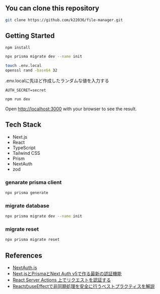 ## You can clone this repository

```bash
git clone https://github.com/k22036/file-manager.git
```

## Getting Started

```bash
npm install
```

```bash
npx prisma migrate dev --name init
```

```bash
touch .env.local
openssl rand -base64 32
```

.env.localに先ほど作成したランダムな値を入力する

```.env.local
AUTH_SECRET=secret
```

```bash
npm run dev
```

Open [http://localhost:3000](http://localhost:3000) with your browser to see the result.

## Tech Stack

- Next.js
- React
- TypeScript
- Tailwind CSS
- Prism
- NextAuth
- zod

### genarate prisma client

```bash
npx prisma generate
```

### migrate database

```bash
npx prisma migrate dev --name init
```

### migrate reset

```bash
npx prisma migrate reset
```

## References

- [NextAuth.js](https://next-auth.js.org)
- [Next.jsとPrismaとNext Auth v5で作る最新の認証機能](https://qiita.com/takubii/items/dba560577ccbb436e5a3)
- [React Server Actions 上でリクエストを認証する](https://zenn.dev/shiba_hiro/articles/serveractions-auth)
- [ReactのuseEffectで非同期処理を安全に行うベストプラクティスを解説](https://ittrip.xyz/react/react-useeffect-async-tips)
